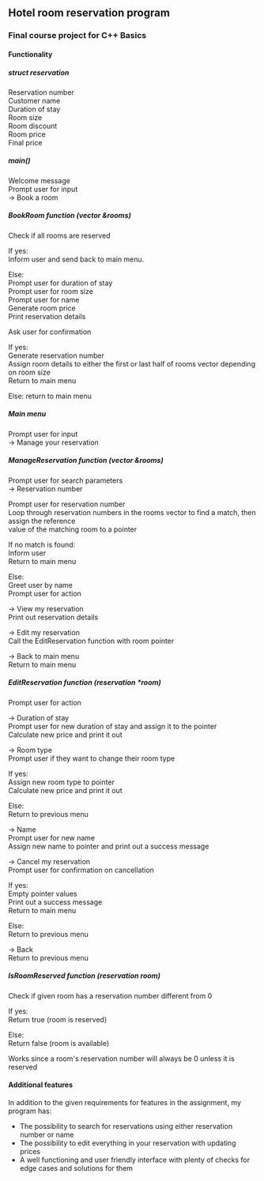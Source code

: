 ## Hotel room reservation program
### Final course project for C++ Basics

#### Functionality

##### struct reservation
Reservation number  
Customer name  
Duration of stay  
Room size  
Room discount  
Room price  
Final price  

##### main()
Welcome message  
Prompt user for input  
-> Book a room  

##### BookRoom function (vector &rooms)
Check if all rooms are reserved  
  
If yes:  
Inform user and send back to main menu.   
  
Else:  
Prompt user for duration of stay  
Prompt user for room size  
Prompt user for name  
Generate room price  
Print reservation details  

Ask user for confirmation  

If yes:  
Generate reservation number    
Assign room details to either the first or last half of rooms vector depending on room size  
Return to main menu  

Else: return to main menu  

##### Main menu
Prompt user for input  
-> Manage your reservation  

##### ManageReservation function (vector &rooms)
Prompt user for search parameters  
-> Reservation number  

Prompt user for reservation number  
Loop through reservation numbers in the rooms vector to find a match, then assign the reference  
value of the matching room to a pointer  

If no match is found:  
Inform user  
Return to main menu  

Else:  
Greet user by name  
Prompt user for action  

-> View my reservation  
Print out reservation details  

-> Edit my reservation  
Call the EditReservation function with room pointer  

-> Back to main menu  
Return to main menu  

##### EditReservation function (reservation *room)
Prompt user for action  

-> Duration of stay  
Prompt user for new duration of stay and assign it to the pointer  
Calculate new price and print it out  

-> Room type  
Prompt user if they want to change their room type  

If yes:  
Assign new room type to pointer  
Calculate new price and print it out  

Else:  
Return to previous menu  

-> Name  
Prompt user for new name  
Assign new name to pointer and print out a success message  

-> Cancel my reservation  
Prompt user for confirmation on cancellation  

If yes:  
Empty pointer values  
Print out a success message  
Return to main menu  

Else:  
Return to previous menu  

-> Back  
Return to previous menu  

##### IsRoomReserved function (reservation room)
Check if given room has a reservation number different from 0  

If yes:  
Return true (room is reserved)  

Else:  
Return false (room is available)  

Works since a room's reservation number will always be 0 unless it is reserved  


#### Additional features

In addition to the given requirements for features in the assignment, my program has:  

- The possibility to search for reservations using either reservation number or name  
- The possibility to edit everything in your reservation with updating prices  
- A well functioning and user friendly interface with plenty of checks for edge cases and solutions for them  












